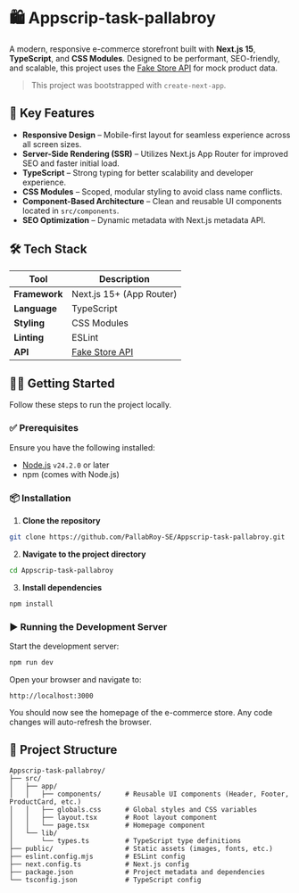 # 🛍️ Appscrip-task-pallabroy

A modern, responsive e-commerce storefront built with **Next.js 15**, **TypeScript**, and **CSS Modules**. Designed to be performant, SEO-friendly, and scalable, this project uses the [Fake Store API](https://fakestoreapi.com/) for mock product data.

> This project was bootstrapped with `create-next-app`.

## 🚀 Key Features

- **Responsive Design** – Mobile-first layout for seamless experience across all screen sizes.
- **Server-Side Rendering (SSR)** – Utilizes Next.js App Router for improved SEO and faster initial load.
- **TypeScript** – Strong typing for better scalability and developer experience.
- **CSS Modules** – Scoped, modular styling to avoid class name conflicts.
- **Component-Based Architecture** – Clean and reusable UI components located in `src/components`.
- **SEO Optimization** – Dynamic metadata with Next.js metadata API.

## 🛠️ Tech Stack

| Tool          | Description                                 |
| ------------- | ------------------------------------------- |
| **Framework** | Next.js 15+ (App Router)                    |
| **Language**  | TypeScript                                  |
| **Styling**   | CSS Modules                                 |
| **Linting**   | ESLint                                      |
| **API**       | [Fake Store API](https://fakestoreapi.com/) |

## 🧑‍💻 Getting Started

Follow these steps to run the project locally.

### ✅ Prerequisites

Ensure you have the following installed:

- [Node.js](https://nodejs.org/) `v24.2.0` or later
- npm (comes with Node.js)

### 📦 Installation

1. **Clone the repository**

```bash
git clone https://github.com/PallabRoy-SE/Appscrip-task-pallabroy.git
```

2. **Navigate to the project directory**

```bash
cd Appscrip-task-pallabroy
```

3. **Install dependencies**

```bash
npm install
```

### ▶️ Running the Development Server

Start the development server:

```bash
npm run dev
```

Open your browser and navigate to:

```
http://localhost:3000
```

You should now see the homepage of the e-commerce store. Any code changes will auto-refresh the browser.

## 📁 Project Structure

```
Appscrip-task-pallabroy/
├── src/
│   ├── app/
│   │   ├── components/      # Reusable UI components (Header, Footer, ProductCard, etc.)
│   │   ├── globals.css      # Global styles and CSS variables
│   │   ├── layout.tsx       # Root layout component
│   │   └── page.tsx         # Homepage component
│   └── lib/
│       └── types.ts         # TypeScript type definitions
├── public/                  # Static assets (images, fonts, etc.)
├── eslint.config.mjs        # ESLint config
├── next.config.ts           # Next.js config
├── package.json             # Project metadata and dependencies
└── tsconfig.json            # TypeScript config
```
